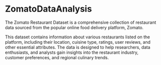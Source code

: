 # ZomatoDataAnalysis
The Zomato Restaurant Dataset is a comprehensive collection of restaurant data sourced from the popular online food delivery platform, Zomato.

This dataset contains information about various restaurants listed on the platform, including their location, cuisine type, ratings, user reviews, and other essential attributes.
The data is designed to help researchers, data enthusiasts, and analysts gain insights into the restaurant industry, customer preferences, and regional culinary trends.
